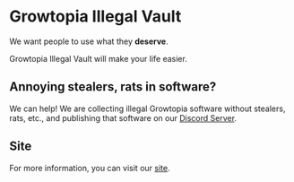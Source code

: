 # Growtopia Illegal Vault
We want people to use what they **deserve**.

Growtopia Illegal Vault will make your life easier.

## Annoying stealers, rats in software?
We can help! We are collecting illegal Growtopia software without stealers, rats, etc., and publishing that software on our [Discord Server](http://bit.ly/Growtopia-Illegal-Vault).
## Site

For more information, you can visit our [site](https://illegal-vault.github.io/).
